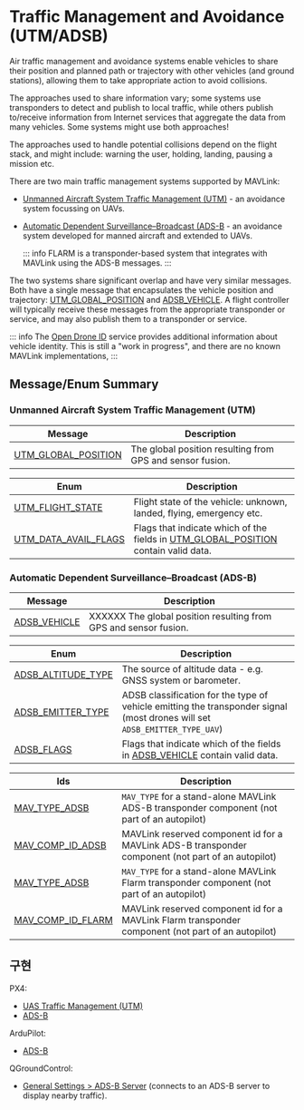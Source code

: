 # Traffic Management and Avoidance (UTM/ADSB)

Air traffic management and avoidance systems enable vehicles to share their position and planned path or trajectory with other vehicles (and ground stations), allowing them to take appropriate action to avoid collisions.

The approaches used to share information vary; some systems use transponders to detect and publish to local traffic, while others publish to/receive information from Internet services that aggregate the data from many vehicles. Some systems might use both approaches!

The approaches used to handle potential collisions depend on the flight stack, and might include: warning the user, holding, landing, pausing a mission etc.

There are two main traffic management systems supported by MAVLink:

- [Unmanned Aircraft System Traffic Management (UTM)](https://www.faa.gov/uas/research_development/traffic_management/) - an avoidance system focussing on UAVs.
- [Automatic Dependent Surveillance–Broadcast (ADS-B](https://en.wikipedia.org/wiki/Automatic_Dependent_Surveillance%E2%80%93Broadcast) - an avoidance system developed for manned aircraft and extended to UAVs.

  ::: info
FLARM is a transponder-based system that integrates with MAVLink using the ADS-B messages.
:::

The two systems share significant overlap and have very similar messages. Both have a single message that encapsulates the vehicle position and trajectory: [UTM_GLOBAL_POSITION](#UTM_GLOBAL_POSITION) and [ADSB_VEHICLE](#ADSB_VEHICLE). A flight controller will typically receive these messages from the appropriate transponder or service, and may also publish them to a transponder or service.

::: info The [Open Drone ID](https://mavlink.io/en/services/opendroneid.html) service provides additional information about vehicle identity. This is still a "work in progress", and there are no known MAVLink implementations, :::

## Message/Enum Summary

### Unmanned Aircraft System Traffic Management (UTM)

| Message                                                                                     | Description                                               |
| ------------------------------------------------------------------------------------------- | --------------------------------------------------------- |
| <a id="UTM_GLOBAL_POSITION"></a>[UTM_GLOBAL_POSITION](../messages/common.md#UTM_GLOBAL_POSITION) | The global position resulting from GPS and sensor fusion. |

| Enum                                                                                          | Description                                                                                                  |
| --------------------------------------------------------------------------------------------- | ------------------------------------------------------------------------------------------------------------ |
| <a id="UTM_FLIGHT_STATE"></a>[UTM_FLIGHT_STATE](../messages/common.md#UTM_FLIGHT_STATE)         | Flight state of the vehicle: unknown, landed, flying, emergency etc.                                         |
| <a id="UTM_DATA_AVAIL_FLAGS"></a>[UTM_DATA_AVAIL_FLAGS](../messages/common.md#UTM_DATA_AVAIL_FLAGS) | Flags that indicate which of the fields in [UTM_GLOBAL_POSITION](#UTM_GLOBAL_POSITION) contain valid data. |

### Automatic Dependent Surveillance–Broadcast (ADS-B)

| Message                                                                     | Description                                                      |
| --------------------------------------------------------------------------- | ---------------------------------------------------------------- |
| <a id="ADSB_VEHICLE"></a>[ADSB_VEHICLE](../messages/common.md#ADSB_VEHICLE) | XXXXXX The global position resulting from GPS and sensor fusion. |

| Enum                                                                                      | Description                                                                                                                |
| ----------------------------------------------------------------------------------------- | -------------------------------------------------------------------------------------------------------------------------- |
| <a id="ADSB_ALTITUDE_TYPE"></a>[ADSB_ALTITUDE_TYPE](../messages/common.md#ADSB_ALTITUDE_TYPE) | The source of altitude data - e.g. GNSS system or barometer.                                                               |
| <a id="ADSB_EMITTER_TYPE"></a>[ADSB_EMITTER_TYPE](../messages/common.md#ADSB_EMITTER_TYPE)   | ADSB classification for the type of vehicle emitting the transponder signal (most drones will set `ADSB_EMITTER_TYPE_UAV`) |
| <a id="ADSB_FLAGS"></a>[ADSB_FLAGS](../messages/common.md#ADSB_FLAGS)                   | Flags that indicate which of the fields in [ADSB_VEHICLE](#ADSB_VEHICLE) contain valid data.                               |

| Ids                                                                                      | Description                                                                                        |
| ---------------------------------------------------------------------------------------- | -------------------------------------------------------------------------------------------------- |
| <a id="MAV_TYPE_ADSB"></a>[MAV_TYPE_ADSB](../messages/common.md#MAV_TYPE_ADSB)          | `MAV_TYPE` for a stand-alone MAVLink ADS-B transponder component (not part of an autopilot)        |
| <a id="MAV_COMP_ID_ADSB"></a>[MAV_COMP_ID_ADSB](../messages/common.md#MAV_COMP_ID_ADSB)    | MAVLink reserved component id for a MAVLink ADS-B transponder component (not part of an autopilot) |
| <a id="MAV_TYPE_FLARM"></a>[MAV_TYPE_ADSB](../messages/common.md#MAV_TYPE_FLARM)         | `MAV_TYPE` for a stand-alone MAVLink Flarm transponder component (not part of an autopilot)        |
| <a id="MAV_COMP_ID_FLARM"></a>[MAV_COMP_ID_FLARM](../messages/common.md#MAV_COMP_ID_FLARM) | MAVLink reserved component id for a MAVLink Flarm transponder component (not part of an autopilot) |

## 구현

PX4:

- [UAS Traffic Management (UTM)](https://docs.px4.io/master/en/advanced_features/traffic_avoidance_utm.html)
- [ADS-B](https://docs.px4.io/master/en/advanced_features/traffic_avoidance_adsb.html)

ArduPilot:

- [ADS-B](https://ardupilot.org/copter/docs/common-ads-b-receiver.html)

QGroundControl:

- [General Settings > ADS-B Server](https://docs.qgroundcontrol.com/master/en/SettingsView/General.html#adsb_server) (connects to an ADS-B server to display nearby traffic).
